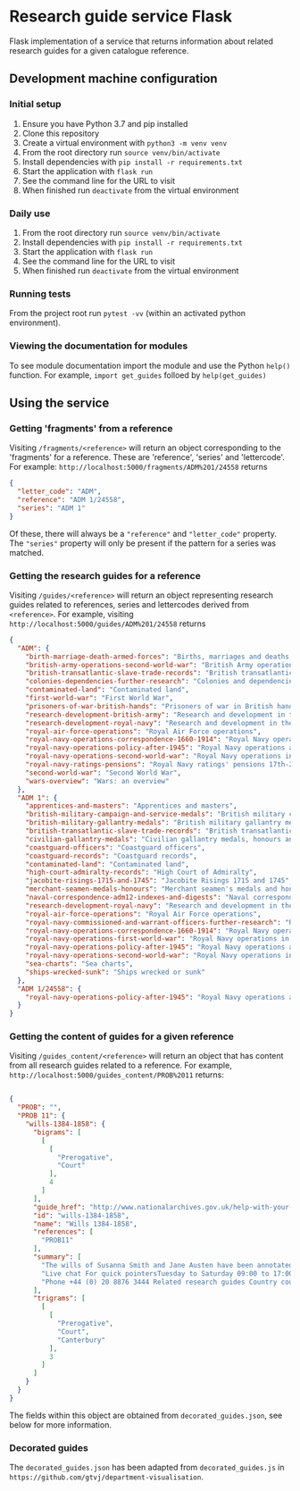 # Research guide service Flask

Flask implementation of a service that returns information about related research guides for a given catalogue reference. 

## Development machine configuration

### Initial setup

1. Ensure you have Python 3.7 and pip installed
2. Clone this repository
3. Create a virtual environment with `python3 -m venv venv`
4. From the root directory run `source venv/bin/activate` 
5. Install dependencies with `pip install -r requirements.txt`
6. Start the application with `flask run`
7. See the command line for the URL to visit
8. When finished run `deactivate` from the virtual environment

### Daily use

1. From the root directory run `source venv/bin/activate` 
2. Install dependencies with `pip install -r requirements.txt`
3. Start the application with `flask run`
4. See the command line for the URL to visit
5. When finished run `deactivate` from the virtual environment

### Running tests

From the project root run `pytest -vv` (within an activated python environment).

### Viewing the documentation for modules

To see module documentation import the module and use the Python `help()` function. For example, `import get_guides` folloed by `help(get_guides)`

## Using the service

### Getting 'fragments' from a reference

Visiting `/fragments/<reference>` will return an object corresponding to the 'fragments' for a reference. These are 'reference', 'series' and 'lettercode'. For example: `http://localhost:5000/fragments/ADM%201/24558` returns

```json
{
  "letter_code": "ADM", 
  "reference": "ADM 1/24558", 
  "series": "ADM 1"
}
```
Of these, there will always be a `"reference"` and `"letter_code"` property. The `"series"` property will only be present if the pattern for a series was matched.

### Getting the research guides for a reference

Visiting `/guides/<reference>` will return an object representing research guides related to references, series and lettercodes derived from `<reference>`. For example, visiting `http://localhost:5000/guides/ADM%201/24558` returns 

```json
{
  "ADM": {
    "birth-marriage-death-armed-forces": "Births, marriages and deaths in the armed forces", 
    "british-army-operations-second-world-war": "British Army operations in the Second World War", 
    "british-transatlantic-slave-trade-records": "British transatlantic slave trade records", 
    "colonies-dependencies-further-research": "Colonies and dependencies from 1782", 
    "contaminated-land": "Contaminated land", 
    "first-world-war": "First World War", 
    "prisoners-of-war-british-hands": "Prisoners of war in British hands", 
    "research-development-british-army": "Research and development in the British Army", 
    "research-development-royal-navy": "Research and development in the Royal Navy", 
    "royal-air-force-operations": "Royal Air Force operations", 
    "royal-navy-operations-correspondence-1660-1914": "Royal Navy operations and correspondence 1660-1914", 
    "royal-navy-operations-policy-after-1945": "Royal Navy operations and policy after 1945", 
    "royal-navy-operations-second-world-war": "Royal Navy operations in the Second World War", 
    "royal-navy-ratings-pensions": "Royal Navy ratings' pensions 17th-20th centuries", 
    "second-world-war": "Second World War", 
    "wars-overview": "Wars: an overview"
  }, 
  "ADM 1": {
    "apprentices-and-masters": "Apprentices and masters", 
    "british-military-campaign-and-service-medals": "British military campaign and service medals", 
    "british-military-gallantry-medals": "British military gallantry medals", 
    "british-transatlantic-slave-trade-records": "British transatlantic slave trade records", 
    "civilian-gallantry-medals": "Civilian gallantry medals, honours and other awards", 
    "coastguard-officers": "Coastguard officers", 
    "coastguard-records": "Coastguard records", 
    "contaminated-land": "Contaminated land", 
    "high-court-admiralty-records": "High Court of Admiralty", 
    "jacobite-risings-1715-and-1745": "Jacobite Risings 1715 and 1745", 
    "merchant-seamen-medals-honours": "Merchant seamen's medals and honours", 
    "naval-correspondence-adm12-indexes-and-digests": "Naval correspondence using the ADM 12 indexes and digests", 
    "research-development-royal-navy": "Research and development in the Royal Navy", 
    "royal-air-force-operations": "Royal Air Force operations", 
    "royal-navy-commissioned-and-warrant-officers-further-research": "Royal Navy commissioned and warrant officers: further research", 
    "royal-navy-operations-correspondence-1660-1914": "Royal Navy operations and correspondence 1660-1914", 
    "royal-navy-operations-first-world-war": "Royal Navy operations in the First World War", 
    "royal-navy-operations-policy-after-1945": "Royal Navy operations and policy after 1945", 
    "royal-navy-operations-second-world-war": "Royal Navy operations in the Second World War", 
    "sea-charts": "Sea charts", 
    "ships-wrecked-sunk": "Ships wrecked or sunk"
  }, 
  "ADM 1/24558": {
    "royal-navy-operations-policy-after-1945": "Royal Navy operations and policy after 1945"
  }
}
```
### Getting the content of guides for a given reference 

Visiting `/guides_content/<reference>` will return an object that has content from all research guides related to a reference. For example, `http://localhost:5000/guides_content/PROB%2011` returns:

```json

{
  "PROB": "", 
  "PROB 11": {
    "wills-1384-1858": { 
      "bigrams": [
        [
          [
            "Prerogative", 
            "Court"
          ], 
          4
        ]
      ], 
      "guide_href": "http://www.nationalarchives.gov.uk/help-with-your-research/research-guides/wills-1384-1858/", 
      "id": "wills-1384-1858", 
      "name": "Wills 1384-1858", 
      "references": [
        "PROB11"
      ], 
      "summary": [
        "The wills of Susanna Smith and Jane Austen have been annotated to show the different parts of a will: 14th century: Thomas Kennardesle 2 December 1391\u00a0(PDF, 0.22MB) 15th century: William Marchy 27 January 1479\u00a0(PDF, 0.20MB) 16th century: John Yardley 2 July 1522\u00a0(PDF, 0.17MB) 17th century: Henry Purcell 7 December 1695\u00a0(PDF, 0.21MB) 18th century: Susanna Smith 19 July 1709\u00a0(PDF, 0.91MB) 19th century: Jane Austen 10 September 1817\u00a0(PDF, 0.72MB) The majority of the wills The majority of the wills are written in English.", 
        "Live chat For quick pointersTuesday to Saturday 09:00 to 17:00 &lt;div style=\"display:inline\"&gt;&lt;a href=\"http://www.providesupport.com?messenger=0or0ihkh4hylp1qnz87w7c01gr\"&gt;Live Help Desk&lt;/a&gt;&lt;/div&gt; Email For more detailed research enquiries.", 
        "Phone +44 (0) 20 8876 3444 Related research guides Country court death duty registers 1796-1811 Death duties 1796-1903 Famous wills 1552-1854 Wills and probate before 1858: further research Wills of Royal Navy and Royal Marines personnel 1786-1882 Wills or administrations after 1858 Wills or administrations before 1858 Search our catalogue Discovery is a catalogue of archival records across the UK and beyond, from which you can search 32 million records."
      ], 
      "trigrams": [
        [
          [
            "Prerogative", 
            "Court", 
            "Canterbury"
          ], 
          3
        ]
      ]
    }
  }
}

```

The fields within this object are obtained from `decorated_guides.json`, see below for more information.

### Decorated guides

The `decorated_guides.json` has been adapted from `decorated_guides.js` in `https://github.com/gtvj/department-visualisation`. 
